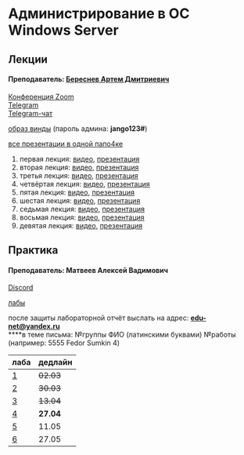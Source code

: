 # Администрирование в ОС Windows Server

## Лекции

#### Преподаватель: [Береснев Артем Дмитриевич](https://isu.ifmo.ru/pls/apex/f?p=2143:3:111244859593082::NO::PID:112280)

[Конференция Zoom](https://us02web.zoom.us/j/4877431045?pwd=U3hjSDB6YjRLNGgwWUdBN0dUaGhoQT09)   
[Telegram](https://t.me/ITSMDao)   
[Telegram-чат](https://t.me/ITSMDaoChat)

[образ винды](https://niuitmo-my.sharepoint.com/personal/112280_niuitmo_ru/_layouts/15/onedrive.aspx?id=%2Fpersonal%2F112280%5Fniuitmo%5Fru%2FDocuments%2F%D0%94%D0%BE%D1%81%D1%82%D1%83%D0%BF%D0%BD%D0%BE%20%D0%B2%D1%81%D0%B5%D0%BC%2Fwindows2012%2D2%2Evdi%2E7z&parent=%2Fpersonal%2F112280%5Fniuitmo%5Fru%2FDocuments%2F%D0%94%D0%BE%D1%81%D1%82%D1%83%D0%BF%D0%BD%D0%BE%20%D0%B2%D1%81%D0%B5%D0%BC&originalPath=aHR0cHM6Ly9uaXVpdG1vLW15LnNoYXJlcG9pbnQuY29tLzp1Oi9nL3BlcnNvbmFsLzExMjI4MF9uaXVpdG1vX3J1L0VaR2hEdnRjLWV4UGswQ3VGV2lOYXlnQnh5dGpUNWd0enJZdWdjRjV0UWFDbHc_cnRpbWU9clowc1R0VG0yRWc) \(пароль админа: **jango123\#**\)

[все презентации в одной папо4ке](https://drive.google.com/drive/folders/1Oq7VYM4882Q1TMJoGNqHGDO3hBZ3ZKs8)

1. первая лекция: [видео](https://yadi.sk/i/Ugg5qP1WftF7Pw), [презентация](https://drive.google.com/file/d/17Df7Zn6earfCEB4-WWq-wbrjW4a7jxDq/view) 
2. вторая лекция: [видео](https://disk.yandex.ru/i/eGqa5XCdFj03RQ), [презентация](https://drive.google.com/file/d/1_64M9w1zg0t99OD0geUBm4jON0jBaZB7/view)
3. третья лекция: [видео](https://disk.yandex.ru/i/l8T84cp5Pd4Mhw), [презентация](https://drive.google.com/file/d/1Kbsed9Gl3b2sySdpj8QanTlR4llZRoxz/view)
4. четвёртая лекция: [видео](https://disk.yandex.ru/i/KPuhBYJ1Zt1yVw), [презентация](https://drive.google.com/drive/folders/1Oq7VYM4882Q1TMJoGNqHGDO3hBZ3ZKs8)
5. пятая лекция: [видео](https://yadi.sk/d/u9eCXHhVe6dxaA
   ), [презентация](https://docs.google.com/presentation/d/1XbSp-3TQxUL8Wya0qO0Qkpwlw5wInFNA/edit?usp=drive_web&ouid=105895795501397605521&rtpof=true)
6. шестая лекция: [видео](https://yadi.sk/i/kw2Wl0vckYq94A
   ), [презентация](https://docs.google.com/presentation/d/1YRqtXiXoqgRBlg8LMf8gKQt8FBwcx5WD/edit?rtpof=true)
7. седьмая лекция: [видео](https://yadi.sk/i/k4EoLZHXTq8Dlg
   ), [презентация](https://drive.google.com/file/d/1DTy1pDHVgveV2tanCDpeLrLNaAM2m9wF/view)
8. восьмая лекция: [видео](https://yadi.sk/i/01YWnL-HwGzntg
   ), [презентация](https://drive.google.com/file/d/1nkFXgoSFwcGwUWbCNtzJDqtToklbkyTT/view)
9. девятая лекция: [видео](https://yadi.sk/i/ykLcercFzuoHTw
   ), [презентация](https://drive.google.com/file/d/1MxxtlpmqCbAXDnAm255a-1YYcO_4pLrm/view) 

## Практика

#### Преподаватель: Матвеев Алексей Вадимович

[Discord](https://vk.com/away.php?to=https%3A%2F%2Fdiscord.gg%2FM2X94XJp&cc_key=)

[лабы](https://drive.google.com/drive/folders/1UoIjuQ0YgMoKlrBA5DLL17a6qGDWmzoV)

после защиты лабораторной отчёт выслать на адрес: [**edu-net@yandex.ru**](mailto:edu-net@yandex.ru)  
****в теме письма: №группы ФИО \(латинскими буквами\) №работы \(например: 5555 Fedor Sumkin 4\)

| лаба | дедлайн |
| :--- | :--- |
| [1](https://docs.google.com/document/d/1fq23Y7y4b5CqXv57lEvxWps_OFsMsUKE/edit) | ~~02.03~~ |
| [2](https://docs.google.com/document/d/1-WJeCiLpRSjYH0LuHcTrcb4skwdq66dM/edit) | ~~30.03~~ |
| [3](https://docs.google.com/document/d/1ICedsJEgWSHc33J6KaXjqxhO5FFivTFA/edit?usp=drive_web&ouid=105895795501397605521&rtpof=true) | ~~13.04~~ |
| [4](https://docs.google.com/document/d/1_4pUToi9RaMgwrwA_ULJopA1PYuTKSyZ/edit?usp=drive_web&ouid=105895795501397605521&rtpof=true) | **27.04** |
| [5](https://docs.google.com/document/d/1KNGPKbVXk9--FPo926_a46L2pe3___AM/edit?rtpof=true) | 11.05 |
| [6](https://docs.google.com/document/d/1NYiVjPHmC3rX2Uhm1diO27_i7ygFd-wE/edit) | 27.05 |

